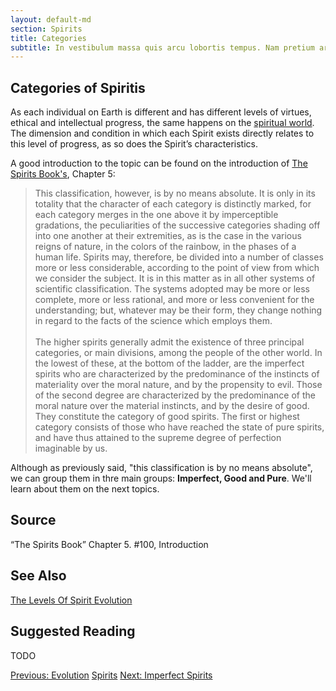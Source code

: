 ```yaml
---
layout: default-md
section: Spirits
title: Categories
subtitle: In vestibulum massa quis arcu lobortis tempus. Nam pretium arcu in odio vulputate luctus.
---
```


## Categories of Spiritis

As each individual on Earth is different and has different levels of virtues, ethical and intellectual progress, the same happens on the [spiritual world](/about/spiritual-world). The dimension and condition in which each Spirit exists directly relates to this level of progress, as so does the Spirit’s characteristics.

A good introduction to the topic can be found on the introduction of  [The Spirits Book's](/books/allan-kardec/spirits-book), Chapter 5: 

> This classification, however, is by no means absolute. It is only in its totality that the character of each category is distinctly marked, for each category merges in the one above it by imperceptible gradations, the peculiarities of the successive categories shading off into one another at their extremities, as is the case in the various reigns of nature, in the colors of the rainbow, in the phases of a human life. Spirits may, therefore, be divided into a number of classes more or less considerable, according to the point of view from which we consider the subject. It is in this matter as in all other systems of scientific classification. The systems adopted may be more or less complete, more or less rational, and more or less convenient for the understanding; but, whatever may be their form, they change nothing in regard to the facts of the science which employs them. <br><br>
> The higher spirits generally admit the existence of three principal categories, or main divisions, among the people of the other world. In the lowest of these, at the bottom of the ladder, are the imperfect spirits who are characterized by the predominance of the instincts of materiality over the moral nature, and by the propensity to evil. Those of the second degree are characterized by the predominance of the moral nature over the material instincts, and by the desire of good. They constitute the category of good spirits. The first or highest category consists of those who have reached the state of pure spirits, and have thus attained to the supreme degree of perfection imaginable by us.

Although as previously said, "this classification is by no means absolute", we can group them in thre main groups: **Imperfect, Good and Pure**. We'll learn about them on the next topics.


## Source
“The Spirits Book” Chapter 5. #100, Introduction

## See Also
[The Levels Of Spirit Evolution](http://www.sgny.org/spiritism-guide/mediumship/spirit-hierarchy/)


## Suggested Reading
TODO



<a href="evolution" class="button">Previous: Evolution</a>
<a href="./" class="button special">Spirits</a>
<a href="imperfect" class="button">Next: Imperfect Spirits</a>
